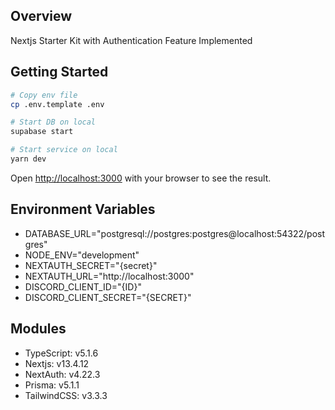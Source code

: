## Overview
Nextjs Starter Kit with Authentication Feature Implemented

## Getting Started
```bash
# Copy env file
cp .env.template .env

# Start DB on local
supabase start

# Start service on local
yarn dev
```

Open [http://localhost:3000](http://localhost:3000) with your browser to see the result.

## Environment Variables
- DATABASE_URL="postgresql://postgres:postgres@localhost:54322/postgres"
- NODE_ENV="development"
- NEXTAUTH_SECRET="{secret}"
- NEXTAUTH_URL="http://localhost:3000"
- DISCORD_CLIENT_ID="{ID}"
- DISCORD_CLIENT_SECRET="{SECRET}"

## Modules
- TypeScript: v5.1.6
- Nextjs: v13.4.12
- NextAuth: v4.22.3
- Prisma: v5.1.1
- TailwindCSS: v3.3.3

